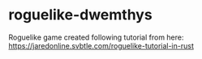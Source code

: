 # roguelike-dwemthys
Roguelike game created following tutorial from here: https://jaredonline.svbtle.com/roguelike-tutorial-in-rust

